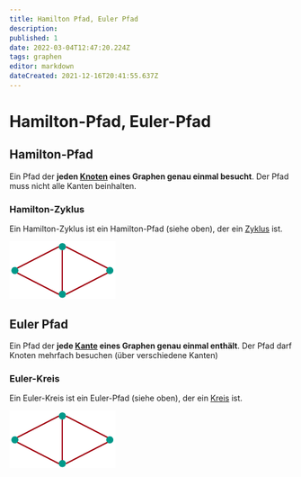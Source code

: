 ```yaml
---
title: Hamilton Pfad, Euler Pfad
description: 
published: 1
date: 2022-03-04T12:47:20.224Z
tags: graphen
editor: markdown
dateCreated: 2021-12-16T20:41:55.637Z
---
```


# Hamilton-Pfad, Euler-Pfad
## Hamilton-Pfad
Ein Pfad der **jeden <u>Knoten</u> eines Graphen genau einmal besucht**.
Der Pfad muss nicht alle Kanten beinhalten.

### Hamilton-Zyklus
Ein Hamilton-Zyklus ist ein Hamilton-Pfad (siehe oben), der ein [Zyklus](/formaleBeschreibung/graphen/pfad-kreis-schleife-zyklus#zyklus) ist.

![hamilton-euler-pfad-zyklus-kreis.png](/fom/semester-1/formale-beschreibungsverfahren/hamilton-euler-pfad-zyklus-kreis.png)

## Euler Pfad
Ein Pfad der **jede <u>Kante</u> eines Graphen genau einmal enthält**.
Der Pfad darf Knoten mehrfach besuchen (über verschiedene Kanten)

### Euler-Kreis
Ein Euler-Kreis ist ein Euler-Pfad (siehe oben), der ein [Kreis](/formaleBeschreibung/graphen/pfad-kreis-schleife-zyklus#kreis) ist.

![hamilton-euler-pfad-zyklus-kreis.png](/fom/semester-1/formale-beschreibungsverfahren//hamilton-euler-pfad-zyklus-kreis.png)